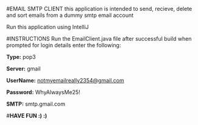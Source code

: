 #EMAIL SMTP CLIENT
this application is intended to send, recieve, delete and sort emails from a dummy smtp email account

Run this application using IntelliJ

#INSTRUCTIONS
Run the EmailClient.java file after successful build
when prompted for login details enter the following:

**Type:** pop3

**Server:** gmail

**UserName:** notmyemailreally2354@gmail.com

**Password:** WhyAlwaysMe25!

**SMTP:** smtp.gmail.com

#**HAVE FUN  :) :)**

